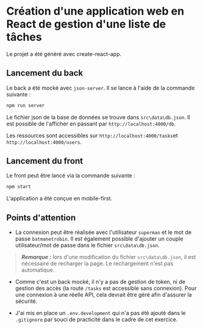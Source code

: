 # Création d'une application web en React de gestion d'une liste de tâches

Le projet a été généré avec create-react-app.

## Lancement du back

Le back a été mocké avec `json-server`. Il se lance à l'aide de la commande suivante :

```sh
npm run server
```

Le fichier json de la base de données se trouve dans `src\data\db.json`. Il est possible de l'afficher en passant par `http://localhost:4000/db`.

Les ressources sont accessibles sur `http://localhost:4000/tasks`et `http://localhost:4000/users`.

## Lancement du front

Le front peut être lancé via la commande suivante :

```sh
npm start
```

L'application a été conçue en mobile-first.

## Points d'attention

- La connexion peut être réalisée avec l'utilisateur `superman` et le mot de passe `batmanetrobin`. Il est également possible d'ajouter un couple utilisateur/mot de passe dans le fichier `src\data\db.json`.

> **_Remarque :_** lors d'une modification du fichier `src\data\db.json`, il est nécessaire de recharger la page. Le rechargement n'est pas automatique.

- Comme c'est un back mocké, il n'y a pas de gestion de token, ni de gestion des accès (la route `/tasks` est accessible sans connexion). Pour une connexion à une réelle API, cela devrait être géré afin d'assurer la sécurité.

- J'ai mis en place un `.env.development` qui n'a pas été ajouté dans le `.gitignore` par souci de practicité dans le cadre de cet exercice.
